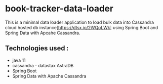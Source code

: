 # book-tracker-data-loader
This is a minimal data loader application to load bulk data into Cassandra cloud hosted db instance[https://dtsx.io/2WQoLWk] using Spring Boot and Spring Data with Apcahe Cassandra.
## Technologies used : 
  - java 11
  - cassandra - datastax AstraDB
  - Spring Boot
  - Spring Data with Apache Cassandra
